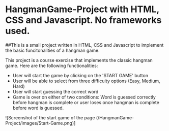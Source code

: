 # HangmanGame-Project with HTML, CSS and Javascript. No frameworks used.

##This is a small project written in HTML, CSS and Javascript to implement the basic funcitonalities of a hangman game.

This project is a course exercise that implements the classic hangman game. Here are the following functionalities:

* User will start the game by clicking on the 'START GAME' button
* User will be able to select from three difficulty options (Easy, Medium, Hard)
* User will start guessing the correct word
* Game is over on either of two conditions: Word is guessed correctly before hangman is complete or user loses once hangman is complete before word is guessed.

![Screenshot of the start game of the page (/HangmanGame-Project/images/Start-Game.png)]

